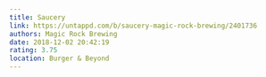 ```yaml
---
title: Saucery
link: https://untappd.com/b/saucery-magic-rock-brewing/2401736
authors: Magic Rock Brewing
date: 2018-12-02 20:42:19
rating: 3.75
location: Burger & Beyond
---
```

